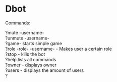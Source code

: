 # Dbot

Commands: <br>

?mute -username- <br>
?unmute -username- <br>
?game- starts simple game <br>
?role -role- -username- - Makes user a certain role <br>
?stop  - kills the bot <br> 
?help lists all commands <br>
?owner - displays owner <br>
?users - displays the amount of users <br>
?
